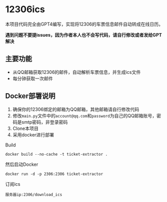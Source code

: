 # 12306ics
本项目代码完全由GPT4编写，实现将12306的车票信息邮件自动转成在线日历。

**遇到问题不要提issues，因为作者本人也不会写代码，请自行修改或者发给GPT解决**


## 主要功能
- 从QQ邮箱获取12306的邮件，自动解析车票信息，并生成ics文件
- 每分钟获取一次邮件

## Docker部署说明

1. 确保你的12306绑定的邮箱为QQ邮箱，其他邮箱请自行修改代码
2. 修改`main.py`文件中的`account@qq.com`和`password`为自己的QQ邮箱账号，密码是smtp密码，非登录密码
3. Clone本项目
4. 采用docker进行部署

Build

```
docker build --no-cache -t ticket-extractor .
```

然后启动Docker

```
docker run -d -p 2306:2306 ticket-extractor
```

订阅ics

```
服务器ip:2306/download_ics
```
